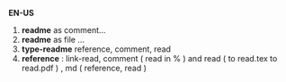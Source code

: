 **EN-US**
1. **readme** as comment...
2. **readme** as file ... 
3. **type-readme** reference, comment, read
4. **reference** : link-read, comment ( read in % ) and read ( to read.tex to read.pdf ) , md ( reference, read ) 
